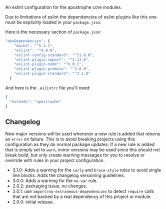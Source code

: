 An eslint configuration for the apostrophe core modules.

Due to limitations of eslint the dependencies of eslint plugins like this one
must be explicitly loaded in your `package.json`.

Here is the necessary section of `package.json`:

```javascript
"devDependencies": {
    "mocha": "^5.1.1",
    "eslint": "^4.0.0",
    "eslint-config-standard": "^11.0.0",
    "eslint-plugin-import": "^2.13.0",
    "eslint-plugin-node": "^6.0.1",
    "eslint-plugin-promise": "^3.8.0",
    "eslint-plugin-standard": "^3.1.0"
  }
```

And here is the `.eslintrc` file you'll need:

```javascript
{
  "extends": "apostrophe"
}
```

## Changelog
New major versions will be used whenever a new rule is added that returns an `error` on failure. This is to avoid breaking projects using this configuration as they do normal package updates. If a new rule is added that is simply set to `warn`, minor versions may be used since this should not break build, but only create warning messages for you to resolve or override with rules in your project configuration.

- 3.1.0: Adds a warning for the `curly` and `brace-style` rules to avoid single line blocks. Adds the changelog versioning guidelines.
- 3.0.0: Adds a warning for the `no-var` rule.
- 2.0.2: packaging issue, no changes.
- 2.0.1: use `import/no-extraneous-dependencies` to detect `require` calls that are not backed by a real dependency of this project or module.
- 2.0.0: initial release.
